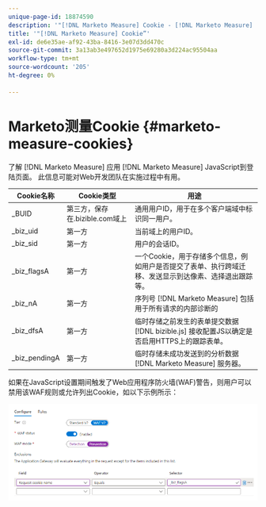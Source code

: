 ```yaml
---
unique-page-id: 18874590
description: '"[!DNL Marketo Measure] Cookie - [!DNL Marketo Measure]  — 产品文档”'
title: '"[!DNL Marketo Measure] Cookie”'
exl-id: de6e35ae-af92-43ba-8416-3e07d3dd470c
source-git-commit: 3a13ab3e497652d1975e69280a3d224ac95504aa
workflow-type: tm+mt
source-wordcount: '205'
ht-degree: 0%

---
```


# Marketo测量Cookie {#marketo-measure-cookies}

了解 [!DNL Marketo Measure] 应用 [!DNL Marketo Measure] JavaScript到登陆页面。 此信息可能对Web开发团队在实施过程中有用。

| **Cookie名称** | **Cookie类型** | **用途** |
|---|---|---|
| _BUID | 第三方，保存在.bizible.com域上 | 通用用户ID，用于在多个客户端域中标识同一用户。 |
| _biz_uid | 第一方 | 当前域上的用户ID。 |
| _biz_sid | 第一方 | 用户的会话ID。 |
| _biz_flagsA | 第一方 | 一个Cookie，用于存储多个信息，例如用户是否提交了表单、执行跨域迁移、发送显示到达像素、选择退出跟踪等。 |
| _biz_nA | 第一方 | 序列号 [!DNL Marketo Measure] 包括用于所有请求的内部诊断的 |
| _biz_dfsA | 第一方 | 临时存储之前发生的表单提交数据 [!DNL bizible.js] 接收配置JS以确定是否启用HTTPS上的跟踪表单。 |
| _biz_pendingA | 第一方 | 临时存储未成功发送到的分析数据 [!DNL Marketo Measure] 服务器。 |

如果在JavaScript设置期间触发了Web应用程序防火墙(WAF)警告，则用户可以禁用该WAF规则或允许列出Cookie，如以下示例所示：

![](assets/marketo-measure-cookies-1.png)
